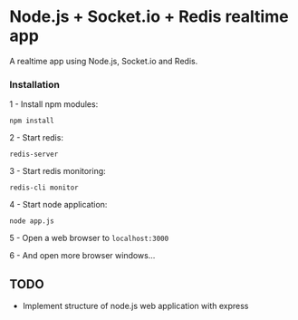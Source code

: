 Node.js + Socket.io + Redis realtime app
========================================

A realtime app using Node.js, Socket.io and Redis.

### Installation

1 - Install npm modules:

```
npm install
```

2 - Start redis:

```
redis-server
```

3 - Start redis monitoring:

```
redis-cli monitor
```

4 - Start node application:

```
node app.js
```

5 - Open a web browser to ``localhost:3000``

6 - And open more browser windows...


## TODO

* Implement structure of node.js web application with express
